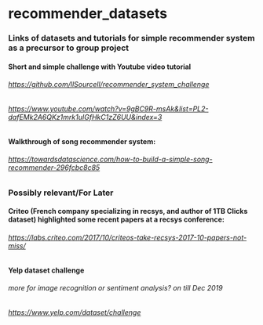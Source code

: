 # recommender_datasets
### Links of datasets and tutorials for simple recommender system as a precursor to group project

#### Short and simple challenge with Youtube video tutorial
###### https://github.com/llSourcell/recommender_system_challenge
###### https://www.youtube.com/watch?v=9gBC9R-msAk&list=PL2-dafEMk2A6QKz1mrk1uIGfHkC1zZ6UU&index=3


#### Walkthrough of song recommender system:
###### https://towardsdatascience.com/how-to-build-a-simple-song-recommender-296fcbc8c85




### Possibly relevant/For Later
#### Criteo (French company specializing in recsys, and author of 1TB Clicks dataset) highlighted some recent papers at a recsys conference:
###### https://labs.criteo.com/2017/10/criteos-take-recsys-2017-10-papers-not-miss/

#### Yelp dataset challenge
###### more for image recognition or sentiment analysis? on till Dec 2019
###### https://www.yelp.com/dataset/challenge

